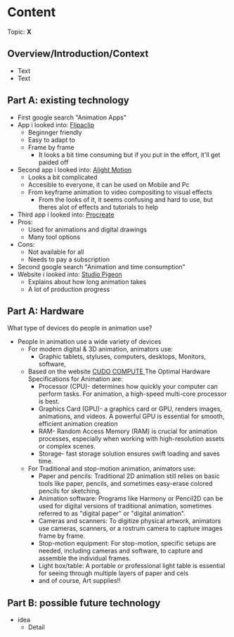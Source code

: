 # Content
Topic: **X**

## Overview/Introduction/Context
* Text
* Text

## Part A: existing technology
* First google search "Animation Apps" 
* App i looked into: <a href="https://flipaclip.com"> Flipaclip </a>
  * Beginnger friendly
  * Easy to adapt to</li>
  * Frame by frame
     * It looks a bit time consuming but if you put in the effort, it'll get paided off
 * Second app i looked into: <a href= "https://alightmotion.com/"> Alight Motion </a>
   * Looks a bit complicated
   * Accesible to everyone, it can be used on Mobile and Pc
   * From keyframe animation to video compositing to visual effects
     * From the looks of it, it seems confusing and hard to use, but theres alot of effects and tutorials to help
  * Third app i looked into: <a href= "https://procreate.com/"> Procreate </a>
   * Pros: 
     * Used for animations and digital drawings
     * Many tool options
   * Cons:
     * Not available for all
     * Needs to pay a subscription
* Second google search "Animation and time consumption"
* Website i looked into: <a href= "https://studiopigeon.com/blog/how-long-does-it-take-to-produce-an-animation/"> Studio Pigeon </a>
   * Explains about how long animation takes
   * A lot of production progress
## Part A: Hardware
What type of devices do people in animation use?
* People in animation use a wide variety of devices
    * For modern digital & 3D animation, animators use:
       * Graphic tablets, styluses, computers, desktops, Monitors, software,
     * Based on the website <a href= "https://www.cudocompute.com/blog/what-kind-of-hardware-specs-do-you-need-for-animation"> CUDO COMPUTE </a> The Optimal Hardware Specifications for Animation are:
       * Processor (CPU)- determines how quickly your computer can perform tasks. For animation, a high-speed multi-core processor is best. 
       * Graphics Card (GPU)- a graphics card or GPU, renders images, animations, and videos. A powerful GPU is essential for smooth, efficient animation creation
       * RAM- Random Access Memory (RAM) is crucial for animation processes, especially when working with high-resolution assets or complex scenes.
       * Storage- fast storage solution ensures swift loading and saves time.
    * For Traditional and stop-motion animation, animators use:
       * Paper and pencils: Traditional 2D animation still relies on basic tools like paper, pencils, and sometimes easy-erase colored pencils for sketching.
       * Animation software: Programs like Harmony or Pencil2D can be used for digital versions of traditional animation, sometimes referred to as "digital paper" or "digital animation".
       * Cameras and scanners: To digitize physical artwork, animators use cameras, scanners, or a rostrum camera to capture images frame by frame.
       * Stop-motion equipment: For stop-motion, specific setups are needed, including cameras and software, to capture and assemble the individual frames.
       * Light box/table: A portable or professional light table is essential for seeing through multiple layers of paper and cels
       * and of course, Art supplies!! 


## Part B: possible future technology
* idea
  * Detail
